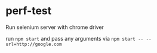 # perf-test

Run selenium server with chrome driver

run `npm start` and pass any arguments via `npm start -- --url=http://google.com`
